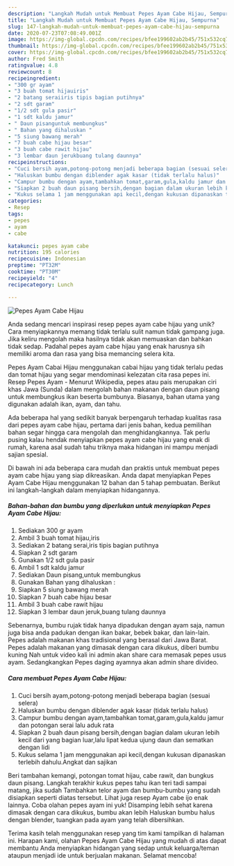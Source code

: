 ```yaml
---
description: "Langkah Mudah untuk Membuat Pepes Ayam Cabe Hijau, Sempurna"
title: "Langkah Mudah untuk Membuat Pepes Ayam Cabe Hijau, Sempurna"
slug: 147-langkah-mudah-untuk-membuat-pepes-ayam-cabe-hijau-sempurna
date: 2020-07-23T07:08:49.001Z
image: https://img-global.cpcdn.com/recipes/bfee199602ab2b45/751x532cq70/pepes-ayam-cabe-hijau-foto-resep-utama.jpg
thumbnail: https://img-global.cpcdn.com/recipes/bfee199602ab2b45/751x532cq70/pepes-ayam-cabe-hijau-foto-resep-utama.jpg
cover: https://img-global.cpcdn.com/recipes/bfee199602ab2b45/751x532cq70/pepes-ayam-cabe-hijau-foto-resep-utama.jpg
author: Fred Smith
ratingvalue: 4.8
reviewcount: 8
recipeingredient:
- "300 gr ayam"
- "3 buah tomat hijauiris"
- "2 batang seraiiris tipis bagian putihnya"
- "2 sdt garam"
- "1/2 sdt gula pasir"
- "1 sdt kaldu jamur"
- " Daun pisanguntuk membungkus"
- " Bahan yang dihaluskan "
- "5 siung bawang merah"
- "7 buah cabe hijau besar"
- "3 buah cabe rawit hijau"
- "3 lembar daun jerukbuang tulang daunnya"
recipeinstructions:
- "Cuci bersih ayam,potong-potong menjadi beberapa bagian (sesuai selera)"
- "Haluskan bumbu dengan diblender agak kasar (tidak terlalu halus)"
- "Campur bumbu dengan ayam,tambahkan tomat,garam,gula,kaldu jamur dan potongan serai lalu aduk rata"
- "Siapkan 2 buah daun pisang bersih,dengan bagian dalam ukuran lebih kecil dari yang bagian luar,lalu lipat kedua ujung daun dan sematkan dengan lidi"
- "Kukus selama 1 jam menggunakan api kecil,dengan kukusan dipanaskan terlebih dahulu.Angkat dan sajikan"
categories:
- Resep
tags:
- pepes
- ayam
- cabe

katakunci: pepes ayam cabe 
nutrition: 195 calories
recipecuisine: Indonesian
preptime: "PT32M"
cooktime: "PT30M"
recipeyield: "4"
recipecategory: Lunch

---
```



![Pepes Ayam Cabe Hijau](https://img-global.cpcdn.com/recipes/bfee199602ab2b45/751x532cq70/pepes-ayam-cabe-hijau-foto-resep-utama.jpg)

Anda sedang mencari inspirasi resep pepes ayam cabe hijau yang unik? Cara menyiapkannya memang tidak terlalu sulit namun tidak gampang juga. Jika keliru mengolah maka hasilnya tidak akan memuaskan dan bahkan tidak sedap. Padahal pepes ayam cabe hijau yang enak harusnya sih memiliki aroma dan rasa yang bisa memancing selera kita.

Pepes Ayam Cabai Hijau menggunakan cabai hijau yang tidak terlalu pedas dan tomat hijau yang segar mendominasi kelezatan cita rasa pepes ini. Resep Pepes Ayam - Menurut Wikipedia, pepes atau pais merupakan ciri khas Jawa (Sunda) dalam mengolah bahan makanan dengan daun pisang untuk membungkus ikan beserta bumbunya. Biasanya, bahan utama yang digunakan adalah ikan, ayam, dan tahu.

Ada beberapa hal yang sedikit banyak berpengaruh terhadap kualitas rasa dari pepes ayam cabe hijau, pertama dari jenis bahan, kedua pemilihan bahan segar hingga cara mengolah dan menghidangkannya. Tak perlu pusing kalau hendak menyiapkan pepes ayam cabe hijau yang enak di rumah, karena asal sudah tahu triknya maka hidangan ini mampu menjadi sajian spesial.


Di bawah ini ada beberapa cara mudah dan praktis untuk membuat pepes ayam cabe hijau yang siap dikreasikan. Anda dapat menyiapkan Pepes Ayam Cabe Hijau menggunakan 12 bahan dan 5 tahap pembuatan. Berikut ini langkah-langkah dalam menyiapkan hidangannya.

<!--inarticleads1-->

##### Bahan-bahan dan bumbu yang diperlukan untuk menyiapkan Pepes Ayam Cabe Hijau:

1. Sediakan 300 gr ayam
1. Ambil 3 buah tomat hijau,iris
1. Sediakan 2 batang serai,iris tipis bagian putihnya
1. Siapkan 2 sdt garam
1. Gunakan 1/2 sdt gula pasir
1. Ambil 1 sdt kaldu jamur
1. Sediakan  Daun pisang,untuk membungkus
1. Gunakan  Bahan yang dihaluskan :
1. Siapkan 5 siung bawang merah
1. Siapkan 7 buah cabe hijau besar
1. Ambil 3 buah cabe rawit hijau
1. Siapkan 3 lembar daun jeruk,buang tulang daunnya


Sebenarnya, bumbu rujak tidak hanya dipadukan dengan ayam saja, namun juga bisa anda padukan dengan ikan bakar, bebek bakar, dan lain-lain. Pepes adalah makanan khas tradisional yang berasal dari Jawa Barat. Pepes adalah makanan yang dimasak dengan cara dikukus, diberi bumbu kuning Nah untuk video kali ini admin akan share cara memasak pepes usus ayam. Sedangkangkan Pepes daging ayamnya akan admin share divideo. 

<!--inarticleads2-->

##### Cara membuat Pepes Ayam Cabe Hijau:

1. Cuci bersih ayam,potong-potong menjadi beberapa bagian (sesuai selera)
1. Haluskan bumbu dengan diblender agak kasar (tidak terlalu halus)
1. Campur bumbu dengan ayam,tambahkan tomat,garam,gula,kaldu jamur dan potongan serai lalu aduk rata
1. Siapkan 2 buah daun pisang bersih,dengan bagian dalam ukuran lebih kecil dari yang bagian luar,lalu lipat kedua ujung daun dan sematkan dengan lidi
1. Kukus selama 1 jam menggunakan api kecil,dengan kukusan dipanaskan terlebih dahulu.Angkat dan sajikan


Beri tambahan kemangi, potongan tomat hijau, cabe rawit, dan bungkus daun pisang. Langkah terakhir kukus pepes tahu ikan teri tadi sampai matang, jika sudah Tambahkan telor ayam dan bumbu-bumbu yang sudah disiapkan seperti diatas tersebut. Lihat juga resep Ayam cabe ijo enak lainnya. Coba olahan pepes ayam ini yuk! Disamping lebih sehat karena dimasak dengan cara dikukus, bumbu akan lebih Haluskan bumbu halus dengan blender, tuangkan pada ayam yang telah dibersihkan. 

Terima kasih telah menggunakan resep yang tim kami tampilkan di halaman ini. Harapan kami, olahan Pepes Ayam Cabe Hijau yang mudah di atas dapat membantu Anda menyiapkan hidangan yang sedap untuk keluarga/teman ataupun menjadi ide untuk berjualan makanan. Selamat mencoba!
